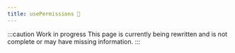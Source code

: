 ```yaml
---
title: usePermissions 🚧
---
```


:::caution Work in progress
This page is currently being rewritten and is not complete or may have missing information.
:::